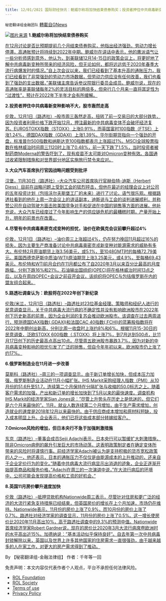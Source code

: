 ```yaml
---
title: 12/01/2021 国际财经快讯：鲍威尔称将加快结束债券购买；投资者押住中共病毒新变种影响不大，股市轰然走高
---
```

`秘密翻译组金融团队` [轉載自GNews](https://gnews.org/zh-hans/1711130/)

![](https://assets.gnews.org/wp-content/uploads/2021/12/2021201-2.jpg)[图片来源](https://media.moneyweek.com/image/private/s--ewfM3iVl--/v1599056879/1015_MW_P05_Markets.jpg)
**1.鲍威尔称将加快结束债券购买**

[在12月讨论是否比预期提前几个月结束债券购买，他指出经济强劲，劳动力增长停滞，高通胀预计将持续到2022年中期。鲍威尔在讲话中表示，他的鹰派语气让一些分析师感到意外，他认为，到美联储12月14-15日的政策会议上，将更好地了解中共病毒新变种所带来的经济风险，但无论如何，都将远远低于2020年春季大流行病爆发时的情况。”自上次会议以来，我们已经看到了基本升高的通胀压力，我们已经看到了非常强劲的劳动力市场数据，但劳动力供应没有任何改善，我们也看到了强劲的支出数据，”美联储主席告诉参议院银行委员会成员。鲍威尔说，现在的高通胀率是美联储每年2%的灵活目标的两倍多，但央行几个月来一直将其定性为 “过渡性”，预计在2022年下半年才会有所缓解。](https://www.reuters.com/markets/us/powell-yellen-head-congress-inflation-variant-risks-rise-2021-11-30/)

**2.投资者押住中共病毒新变种影响不大，股市轰然走高**

[伦敦，12月1日（路透社）–股市周三轰然走高，扭转了前一交易日的大部分跌势，因为投资者利用价格下跌开始12月，押注最新的中共病毒变体不会破坏经济复苏。EUROSTOXX指数（STOXX）上涨0.91%，而英国富时100指数（FTSE）上涨1.24%，德国DAX指数（GDAXI）上涨1.39%。华尔街期货指向一个强劲的开盘，标准普尔500指数和纳斯达克100指数都表示上涨超过1%。MSCI全球股票指数在格林威治时间周三1120时上涨了0.48%，前一天下跌了1.5%，当时投资者被制药商Moderna的警告吓到了，现有疫苗不太可能对Omicron变种有效。各国通过收紧限制措施和对世界部分地区实施旅行禁令来应对。](https://www.reuters.com/markets/europe/global-markets-wrapup-2-pix-2021-12-01/)

**3.大众汽车首席执行官因战略问题受到批评**

[汉堡，11月30日（路透社）–大众汽车公司首席执行官赫伯特-迪斯（Herbert Diess）目前在战略问题上受到工会的猛烈抨击，但他在最近的经理会议上对公司的五年投资计划（包括沃尔夫斯堡工厂的未来）进行了讨论，语气很乐观。根据路透社看到的他在上周一次会议上的讲话副本，迪斯说与工会的谈判进展顺利，并称赞公司在自动驾驶方面击败美国竞争对手和促进在中国的销售等方面的进展。他补充说，大众汽车已经度过了今年影响生产的供应链危机的最糟糕时期，产量开始上升，明年的前景也在改善。](https://www.reuters.com/markets/deals/volkswagen-negotiations-going-well-ceo-diess-says-my-mood-is-good-2021-11-30/)

**4.尽管有中共病毒奥密克戎变种的担忧，油价在欧佩克会议前攀升超过4%**

[伦敦，12月1日（路透社）–油价周三上涨超过4%，仍在努力挽回11月超过16%的损失，因为主要生产商准备讨论中共病毒奥密克戎新变种对能源需求的威胁有多大。布伦特2月原油期货上涨3.56美元，或5.1%，至1048GMT时的每桶72.79美元。美国西德克萨斯中质油(WTI)原油期货上涨3.25美元，或4.9%，至每桶69.43美元。布伦特和WTI前月合约在11月都公布了自2020年3月以来百分比最高的月度跌幅，分别下跌16%和21%。石油输出国组织(OPEC)将在格林威治时间13点之后，以及在周四OPEC+会议之前召开会议，该组织将OPEC与包括俄罗斯在内的盟友组合起来。](https://www.reuters.com/markets/commodities/oil-rises-1-ahead-opec-meeting-under-omicron-cloud-2021-12-01/)

**5.路透社调查认为：欧股将在2022年创下新纪录**

[伦敦/米兰，12月1日（路透社）–路透社对23位基金经理、策略师和经纪人进行的民意调查显示，关于中共病毒大流行病的不确定性并没有影响欧洲股市在2022年创下历史新高的前景，因为企业利润的复苏会推动欧洲股市。该调查在过去两周进行，预测德国DAX指数(.GDAXI)和法国CAC 40指数(.FCHI)的蓝筹股指数将在2022年中期创出新高，分别比周一收盘时上涨约8%和6%。根据11月15-30日的民意调查，泛欧STOXX 600指数（.STOXX）将上涨7%，到7月达到500点，比11月17日创下的历史最高点高出10点。尽管周五欧洲股市暴跌3.7%，因为对新的中共病毒变种影响的担忧引发了广泛的抛售，但自今年年初以来，欧洲股市仍上涨了约17%。](https://www.reuters.com/markets/europe/european-stocks-seen-reaching-new-records-2022-2021-12-01/)

**6.俄罗斯制造业在11月进一步改善**

[莫斯科（路透社）–周三的一项调查显示，由于新订单增长加快，但成本压力加强，俄罗斯制造业活动在11月小幅扩张。IHS Markit采购经理人指数（PMI）从10月份的51.6升至51.7，连续第二个月保持在分隔扩张与收缩的50.0标志之上。随着客户需求的加强，产出和新订单的增长加快到了5月以来的最快速度。调查机构IHS Markit的经济学家Sian Jones说：”尽管上升势头在历史上是低迷的，但它们是六个月来最快的”。11月，就业人数连续第二个月增加，由于生产需求增加，创造就业的速度是2018年12月以来最快的。由于供应商成本增加和原材料短缺，投入成本明显上升。企业表示，他们已将这些成本部分转嫁给客户。](https://www.oann.com/russian-manufacturing-sector-improves-further-in-november-pmi/)

**7.Omicron风险的增加，但日本央行不急于加强刺激措施**

[东京（路透社）–董事会成员Seiji Adachi表示，日本央行可以暂缓扩大刺激措施，除非Omicron病例的飙升引发巨大的市场动荡，这表明政策制定者在确定变体所带来的风险时将谨慎行事。前经济学家Adachi被认为是支持积极的货币宽松政策的人之一，他还表示，日本的通胀压力不仅仅是由能源成本的上升推动的，还来自于企业定价行为的变化。”随着中共病毒大流行病显示出消退的迹象，企业正逐渐开始提高商品和服务价格，”Adachi在周三的一次演讲中说，”在大流行病后的环境中，公司可能会发现提高价格和工资的好机会。”](https://www.oann.com/as-omicron-risks-grow-boj-in-no-hurry-to-boost-stimulus-says-policymaker-adachi/)

**8.英国11月房价攀升速度加快**

[伦敦（路透社）–抵押贷款机构Nationwide周三表示，尽管针对住房和更广泛的经济的大流行紧急支持措施已经结束，但英国房价的增长在上个月加速，市场仍在维持。Nationwide表示，11月份的房价上涨了0.9%，而10月份的房价上涨了0.7%。路透社对经济学家的调查显示，11月份的房价上涨了0.5%。这一增长使房价比2020年11月高出10%，高于路透社调查中的9.3%的预测中值。Nationwide首席经济学家Robert Gardner说，现在的房价比2020年3月大流行病席卷欧洲时的水平高出近15%。加德纳说：”基本活动似乎保持良好”。自去年第一次中共病毒封锁解除以来，英国以及世界上许多其他国家的住房需求一直很强劲，由于越来越多的人在家工作，对更大的房产需求得到了推动。](https://www.oann.com/uk-house-price-climb-gathers-more-speed-in-november-nationwide/)

By 【秘密翻译组-金融法律组】
作者：千年等一回

 

免责声明：本文内容仅代表作者个人观点，平台不承担任何法律风险。

- [ROL Foundation](https://rolfoundation.org/)
- [ROL Society](https://rolsociety.org/)
- [Terms of use](https://gnews.org/terms-of-use-3/)
- [Privacy Policy](https://gnews.org/privacy-policy/)
